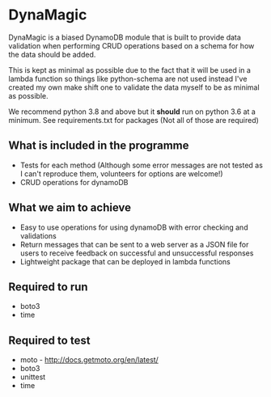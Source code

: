 # DynaMagic

DynaMagic is a biased DynamoDB module that is built to provide data validation when performing CRUD operations based on a schema for how the data should be added.

This is kept as minimal as possible due to the fact that it will be used in a lambda function so things like python-schema are not used instead I've created my own make shift one to validate the data myself to be as minimal as possible.

We recommend python 3.8 and above but it **should** run on python 3.6 at a minimum.  See requirements.txt for packages (Not all of those are required)


## What is included in the programme

* Tests for each method (Although some error messages are not tested as I can't reproduce them, volunteers for options are welcome!)
* CRUD operations for dynamoDB
## What we aim to achieve

* Easy to use operations for using dynamoDB with error checking  and validations
* Return messages that can be sent to a web server as a JSON file for users to receive feedback on successful and unsuccessful responses
* Lightweight package that can be deployed in lambda functions

## Required to run

* boto3
* time

## Required to test

* moto - http://docs.getmoto.org/en/latest/
* boto3
* unittest
* time
